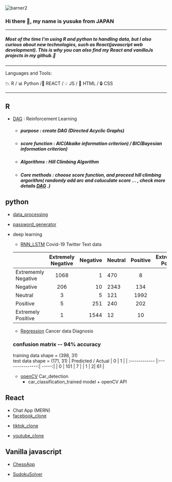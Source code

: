 ![barner2](https://user-images.githubusercontent.com/66249668/114359667-2d81de80-9baf-11eb-86a6-1589f6d65334.jpg)
### Hi there 👋, my name is yusuke from JAPAN

---

##### Most of the time I'm using R and python to handling data, but I also curious about new technologies, such as React(javascript web development). This is why you can also find my React and vanillaJs projects in my github.👋

---

Languages and Tools:

:chart_with_downwards_trend: R / :bar_chart: Python /:hammer: REACT / :bulb: JS / :key: HTML / :lock: CSS 


---
## R
 - [DAG] : Reinforcement Learning

   - ##### purpose :  create DAG (Directed Acyclic Graphs) 
   - ##### score function : AIC(Akaike information criterion) / BIC(Bayesian information criterion)
   - ##### Algorithms :  Hill Climbing Algorithm 
   - ##### Core methods : choose score function, and proceed hill climbing argorithm( randomly add arc and caluculate score ... , check more details [DAG] .)

  
  

 
 [DAG]: https://github.com/TokyoProgramming/path_analysis_hill_climbing
 


## python 
 - [data_processing]
 
 [data_processing]: https://github.com/TokyoProgramming/data_processing
 
 - [password_generator]
 
 [password_generator]: https://github.com/TokyoProgramming/password_generator

 - deep learning
    - [RNN_LSTM] Covid-19 Twitter Text data  

    |     | Extremely Negative  | Negative | Neutral | Positive |  Extremely Positive |
    | :------------ |:---------------:| -----:|:------------ |:---------------:| -----:|
    | Extrememly  Negative    | 1068 | 1 | 470 | 8 | 25|
    | Negative | 206 | 10 | 2343 | 134 | 312 |
    | Neutral | 3 | 5 | 121 | 1992 | 171 |
    | Positive | 5 | 251 | 240 | 202 | 2792 |
    | Extremely Positive      | 1 |   1544 | 12 | 10 | 422 |
    
    [RNN_LSTM]: https://github.com/TokyoProgramming/Corona_NLP 
    
    
    - [Regression] Cancer data Diagnosis

    ### confusion matrix -- 94% accuracy 
    training data shape = (398, 31)<br/>
    test data shape = (171, 31)
    | Predicted / Actual    | 0  | 1 |
    | :------------ |:---------------:| -----:|
    | 0     | 101 | 7 |
    | 1      | 2|   61 |
    
   
  

 
    [Regression]: https://github.com/TokyoProgramming/Cancer_Predict
    
    - [openCV]  Car_detection
      - car_classification_trained model + openCV API  
    
    [openCV]: https://github.com/TokyoProgramming/opencv_car_detection/tree/master
    
 ## React
 
 - Chat App (MERN) 
 - [facebook_clone]
 
 [facebook_clone]: https://github.com/TokyoProgramming/facebook__clone 
 
  - [tiktok_clone]
  
 [tiktok_clone]:https://github.com/TokyoProgramming/tiktoc_clone___react_firebase
 

 
 - [youtube_clone]

 [youtube_clone]:https://github.com/TokyoProgramming/youtube_clone__react_firebase
 

## Vanilla javascript 

- [ChessApp] 

[ChessApp]:https://github.com/TokyoProgramming/ChessGame-vanillaJS

- [SudokuSolver] 

[SudokuSolver]: https://github.com/TokyoProgramming/sudoku-solver-2

